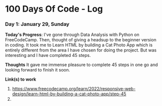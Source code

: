 # 100 Days Of Code - Log

### Day 1: January 29, Sunday

**Today's Progress**: I've gone through Data Analysis with Python on FreeCodeCamp. Then, thought of giving a headsup to the beginner version in coding. It took me to Learn HTML by building a Cat Photo App which is entirely different from the area I have chosen for doing the project. But was interesting and I have completed 45 steps. 

**Thoughts** It gave me immense pleasure to complete 45 steps in one go and looking forward to finish it soon.

**Link(s) to work**
1. https://www.freecodecamp.org/learn/2022/responsive-web-design/learn-html-by-building-a-cat-photo-app/step-45
2. 
